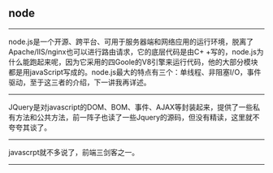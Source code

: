   ## node 
  ***
  node.js是一个开源、跨平台、可用于服务器端和网络应用的运行环境，脱离了Apache/IIS/nginx也可以进行路由请求，它的底层代码是由C+ +写的，node.js为什么能跑起来呢，因为它采用的四Goole的V8引擎来运行代码，他的大部分模块都是用javaScript写成的。node.js最大的特点有三个：单线程、非阻塞I/O，事件驱动，至于这三者的介绍，下一讲我再详述。  
  ***
  JQuery是对javascript的DOM、BOM、事件、AJAX等封装起来，提供了一些私有方法和公共方法，前一阵子也读了一些Jquery的源码，但没有精读，这里就不夸夸其谈了。  
  ***
  javascrpt就不多说了，前端三剑客之一。  
  ***
